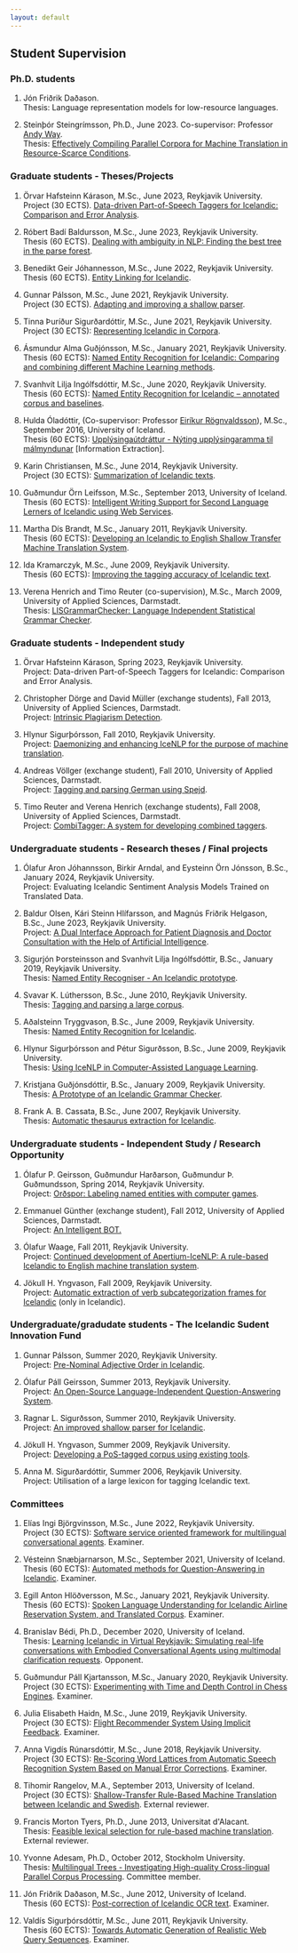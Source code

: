 ```yaml
---
layout: default
---
```


<body>

<h2>Student Supervision</h2>

<h3>Ph.D. students</h3>
<ol>
<li><span class="BibAuthor">Jón Friðrik Daðason</span>.<br>Thesis: Language representation models for low-resource languages.
<p>
<li><span class="BibAuthor">Steinþór Steingrímsson</span>, Ph.D., June 2023. Co-supervisor: Professor <a href="https://www.computing.dcu.ie/~away/ target="_blank"">Andy Way</a>.<br>Thesis: <a href="https://opinvisindi.is/bitstream/handle/20.500.11815/4253/steinthor_phd.pdf" target="_blank">Effectively Compiling Parallel Corpora for Machine Translation in Resource-Scarce Conditions</a>.
<p>
</ol>

<!-- --------------------- GRADUATE STUDENTS ------------------ -->

<h3>Graduate students - Theses/Projects</h3>

<ol>
  <li><span class="BibAuthor">Örvar Hafsteinn Kárason</span>, M.Sc., June 2023, Reykjavik University.<br>Project (30 ECTS). <a href="https://skemman.is/bitstream/1946/44617/1/Data-driven%20Part-of-Speech%20Taggers%20for%20Icelandic.pdf" target="_blank">Data-driven Part-of-Speech Taggers for Icelandic: Comparison and Error Analysis</a>.
  <p>
  <li><span class="BibAuthor">Róbert Badí Baldursson</span>, M.Sc., June 2023, Reykjavik University.<br>Thesis (60 ECTS). <a href="https://skemman.is/bitstream/1946/44915/1/MSc_Thesis___R%c3%b3bert_Bad%c3%ad_Baldursson.pdf" target="_blank">Dealing with ambiguity in NLP: Finding the best tree in the parse forest</a>.
  <p>
  <li><span class="BibAuthor">Benedikt Geir Jóhannesson</span>, M.Sc., June 2022, Reykjavik University.<br>Thesis (60 ECTS). <a href="https://skemman.is/bitstream/1946/42017/1/Entity_Linking_for_Icelandic_Benedikt_Geir_Johannesson.pdf" target="_blank">Entity Linking for Icelandic</a>.
  <p>
<li><span class="BibAuthor">Gunnar Pálsson</span>, M.Sc., June 2021, Reykjavik University.<br>Project (30 ECTS). <a href="https://skemman.is/bitstream/1946/39413/1/Adapting%20and%20Improving%20a%20Shallow%20Parser%20-%20Gunnar%20P%c3%a1lsson.pdf" target="_blank">Adapting and improving a shallow parser</a>.
<p>
<li><span class="BibAuthor">Tinna Þuríður Sigurðardóttir</span>, M.Sc., June 2021, Reykjavik University.<br>Project (30 ECTS): <a href="https://skemman.is/bitstream/1946/39430/1/Tinna_%c3%9euri%cc%81%c3%b0ur_Sigur%c3%b0ardo%cc%81ttir_MSc.pdf" target="_blank">Representing Icelandic in Corpora</a>.
<p>
<li><span class="BibAuthor">Ásmundur Alma Guðjónsson</span>, M.Sc., January 2021, Reykjavik University.<br>Thesis (60 ECTS): <a href="https://skemman.is/bitstream/1946/37548/1/MSc_NER_FINAL_VERSION.pdf" target="_blank">Named Entity Recognition for Icelandic: Comparing and combining different Machine Learning methods</a>.
<p>
<li><span class="BibAuthor">Svanhvít Lilja Ingólfsdóttir</span>, M.Sc., June 2020, Reykjavik University.<br>Thesis (60 ECTS): <a href="https://skemman.is/bitstream/1946/36562/1/MSc_thesis_svanhvit_2020_NER_online_version.pdf" target="_blank">Named Entity Recognition for Icelandic – annotated corpus and baselines</a>.
<p>
<li><span class="BibAuthor">Hulda Óladóttir</span>, (Co-supervisor: Professor <a href="https://uni.hi.is/eirikur/" target="_blank">Eiríkur Rögnvaldsson</a>), M.Sc., September 2016, University of Iceland.<br>Thesis (60 ECTS): <a href=https://skemman.is/handle/1946/25924 target="_blank">Upplýsingaútdráttur - Nýting upplýsingaramma til málmyndunar</a> [Information Extraction].
<p>
<li><span class="BibAuthor">Karin Christiansen</span>, M.Sc., June 2014, Reykjavik University.<br>Project (30 ECTS): <a href="students/MSc_Karin_SumOfIceText_Paper.pdf" target="_blank">Summarization of Icelandic texts</a>.
<p>
<li><span class="BibAuthor">Guðmundur Örn Leifsson</span>, M.Sc., September 2013, University of Iceland.<br>Thesis (60 ECTS): <a href="students/IntelligentWritingSupport.pdf" target="_blank">Intelligent Writing Support for Second Language Lerners of Icelandic using Web Services</a>.
<p>
<li><span class="BibAuthor">Martha Dís Brandt</span>, M.Sc., January 2011, Reykjavík University.<br>Thesis (60 ECTS): <a href="http://en.ru.is/media/skjol-td/MSc_Thesis_MarthaDisBrandt.pdf" target="_blank">Developing an Icelandic to English Shallow Transfer Machine Translation System</a>.
<p>
<li><span class="BibAuthor">Ida Kramarczyk</span>, M.Sc., June 2009, Reykjavik University.<br>Thesis (60 ECTS): <a href="http://en.ru.is/media/skjol-td/MSThesis_IdaKramarczyk.pdf" target="_blank">Improving the tagging accuracy of Icelandic text</a>.
<p>
<li><span class="BibAuthor">Verena Henrich and Timo Reuter</span> (co-supervision), M.Sc., March 2009, University of Applied Sciences, Darmstadt.<br>Thesis: <a href="students/MasterThesis_HenrichReuter.pdf" target="_blank">LISGrammarChecker: Language Independent Statistical Grammar Checker</a>.
</ol>


<h3>Graduate students - Independent study</h3>
<ol>
<li><span class="BibAuthor">Örvar Hafsteinn Kárason</span>, Spring 2023, Reykjavik University.<br>Project: Data-driven Part-of-Speech Taggers for Icelandic: Comparison and Error Analysis.
<p>
<li><span class="BibAuthor">Christopher Dörge and David Müller</span> (exchange students), Fall 2013, University of Applied Sciences, Darmstadt.<br>Project: <a href="students/IndependentStudy_Plagiarism.pdf" target="_blank">Intrinsic Plagiarism Detection</a>.
<p>
<li><span class="BibAuthor">Hlynur Sigurþórsson</span>, Fall 2010, Reykjavik University.<br>Project: <a href="students/IndependentStudy_DaemonizingIceNLP.pdf" target="_blank">Daemonizing and enhancing IceNLP for the purpose of machine translation</a>.
<p>
<li><span class="BibAuthor">Andreas Völlger</span> (exchange student), Fall 2010, University of Applied Sciences, Darmstadt.<br>Project: <a href="students/IndependentStudy_Spejd.pdf" target="_blank">Tagging and parsing German using Spejd</a>.
<p>
<li><span class="BibAuthor">Timo Reuter and Verena Henrich</span> (exchange students), Fall 2008, University of Applied Sciences, Darmstadt.<br>Project: <a href="http://www.ru.is/faculty/hrafn/papers/ctagger.pdf" target="_blank">CombiTagger: A system for developing combined taggers</a>.
</ol>


<h3>Undergraduate students - Research theses / Final projects</h3>
<ol>
<li><span class="BibAuthor">Ólafur Aron Jóhannsson, Birkir Arndal, and Eysteinn Örn Jónsson</span>, B.Sc., January 2024, Reykjavik University.<br>Project: Evaluating Icelandic Sentiment Analysis Models Trained on Translated Data.
<p>
<li><span class="BibAuthor">Baldur Olsen, Kári Steinn Hlífarsson, and Magnús Friðrik Helgason</span>, B.Sc., June 2023, Reykjavik University.<br>Project: <a href="https://skemman.is/bitstream/1946/44385/1/Final_Report.pdf" target="_blank">A Dual Interface Approach for Patient Diagnosis and Doctor Consultation with the Help of Artificial Intelligence</a>.
<p>
<li><span class="BibAuthor">Sigurjón Þorsteinsson and Svanhvít Lilja Ingólfsdóttir</span>, B.Sc., January 2019, Reykjavik University.<br>Thesis: <a href="https://skemman.is/bitstream/1946/32311/1/BSc_lokaskyrsla_Sigurjon_Svanhvit.pdf" target="_blank">Named Entity Recogniser - An Icelandic prototype</a>.
<p>
<li><span class="BibAuthor">Svavar K. Lúthersson</span>, B.Sc., June 2010, Reykjavik University.<br>Thesis: <a href="https://skemman.is/bitstream/1946/9883/1/Research%20report%20-%20final.pdf" target="_blank">Tagging and parsing a large corpus</a>.
<p>
<li><span class="BibAuthor">Aðalsteinn Tryggvason</span>, B.Sc., June 2009, Reykjavik University.<br>Thesis: <a href="students/BScThesis_NamedEntityRecognitionforIcelandic.pdf" target="_blank">Named Entity Recognition for Icelandic</a>.
<p>
<li><span class="BibAuthor">Hlynur Sigurþórsson and Pétur Sigurðsson</span>, B.Sc., June 2009, Reykjavik University.<br>Thesis: <a href="students/BScThesis_IceNLPinCALL.pdf" target="_blank">Using IceNLP in Computer-Assisted Language Learning</a>.
<p>
<li><span class="BibAuthor">Kristjana Guðjónsdóttir</span>, B.Sc., January 2009, Reykjavik University.<br>Thesis: <a href="students/BScThesis_Prototype_Icelandic_GrammarChecker.pdf" target="_blank">A Prototype of an Icelandic Grammar Checker</a>.
<p>
<li><span class="BibAuthor">Frank A. B. Cassata</span>, B.Sc., June 2007, Reykjavik University.<br>Thesis: <a href="students/BScThesis_AutomaticThesaurus.pdf" target="_blank">Automatic thesaurus extraction for Icelandic</a>.
</ol>


<h3>Undergraduate students - Independent Study / Research Opportunity</h3>
<ol>
<li><span class="BibAuthor">Ólafur P. Geirsson, Guðmundur Harðarson, Guðmundur Þ. Guðmundsson</span>, Spring 2014, Reykjavik University.<br>Project: <a href="students/BScThesis_Ordspor.pdf" target="_blank">Orðspor: Labeling named entities with computer games</a>.
<p>
<li><span class="BibAuthor">Emmanuel Günther</span> (exchange student), Fall 2012, University of Applied Sciences, Darmstadt.<br>Project: <a href="students/IntelligentBot.pdf" target="_blank">An Intelligent BOT.</a>
<p>
<li><span class="BibAuthor">Ólafur Waage</span>, Fall 2011, Reykjavik University.<br>Project: <a href="students/IndependentStudy_ApertiumIceNLP.pdf" target="_blank">Continued development of Apertium-IceNLP: A rule-based Icelandic to English machine translation system</a>.
<p>
<li><span class="BibAuthor">Jökull H. Yngvason</span>, Fall 2009, Reykjavik University.<br>Project: <a href="students/IndependentStudy_VFRAME-Skyrsla.pdf" target="_blank">Automatic extraction of verb subcategorization frames for Icelandic</a> (only in Icelandic).
</ol>


<h3>Undergraduate/gradudate students - The Icelandic Sudent Innovation Fund</h3>
<ol>
<!--li><span class="BibAuthor">Njáll Skarphéðinsson, Eysteinn Örn Jónsson, and Logi Sigurðarson</span>, Summer 2023, Reykjavik University.<br>Project: <a href="students/NSN_RUQuAD_standardized.pdf" target="_blank">Spanning the Gap: Boosting Question-Answering by Standardizing Answer Spans</a>.
<p-->
<li><span class="BibAuthor">Gunnar Pálsson</span>, Summer 2020, Reykjavik University.<br>Project: <a href="students/Rannsoknarskyrsla_rod_lysingarorda.pdf" target="_blank">Pre-Nominal Adjective Order in Icelandic</a>.
<p>
<li><span class="BibAuthor">Ólafur Páll Geirsson</span>, Summer 2013, Reykjavik University.<br>Project: <a href="students/IceQA.pdf" target="_blank">An Open-Source Language-Independent Question-Answering System</a>.
<p>
<li><span class="BibAuthor">Ragnar L. Sigurðsson</span>, Summer 2010, Reykjavik University.<br>Project: <a href="students/NSN_iceparser_lokaskyrsla.pdf" target="_blank">An improved shallow parser for Icelandic</a>.
<p>
<li><span class="BibAuthor">Jökull H. Yngvason</span>, Summer 2009, Reykjavik University.<br>Project: <a href="http://www.ru.is/faculty/hrafn/papers/corpusTagging.final.pdf" target="_blank">Developing a PoS-tagged corpus using existing tools</a>.
<p>
<li><span class="BibAuthor">Anna M. Sigurðardóttir</span>, Summer 2006, Reykjavik University.<br>Project: Utilisation of a large lexicon for tagging Icelandic text.
</ol>


<!-- --------------------- COMMITTEES ------------------ -->

<h3>Committees</h2>

<ol>
  <li><span class="BibAuthor">Elías Ingi Björgvinsson</span>, M.Sc., June 2022, Reykjavik University.<br>
  Project (30 ECTS): <a href="https://skemman.is/handle/1946/42118" target="_blank">Software service oriented framework for multilingual conversational agents</a>. Examiner.<p>
  <p>
  <li><span class="BibAuthor">Vésteinn Snæbjarnarson</span>, M.Sc., September 2021, University of Iceland.<br>
  Thesis (60 ECTS): <a href="https://skemman.is/handle/1946/39966" target="_blank">Automated methods for Question-Answering in Icelandic</a>. Examiner.<p>
  <li><span class="BibAuthor">Egill Anton Hlöðversson</span>, M.Sc., January 2021, Reykjavik University.<br>
  Thesis (60 ECTS): <a href="https://skemman.is/handle/1946/37543" target="_blank">Spoken Language Understanding for Icelandic Airline Reservation System, and Translated Corpus</a>. Examiner.<p>
  <p>
  <li><span class="BibAuthor">Branislav Bédi</span>, Ph.D., December 2020, University of Iceland.<br>
  Thesis: <a href=https://opinvisindi.is/handle/20.500.11815/2142 target="_blank">Learning Icelandic in Virtual Reykjavik: Simulating real-life conversations with Embodied Conversational Agents using multimodal clarification requests</a>. Opponent.<p>
  <p>
  <li><span class="BibAuthor">Guðmundur Páll Kjartansson</span>, M.Sc., January 2020, Reykjavik University.<br>
  Project (30 ECTS): <a href="https://skemman.is/handle/1946/34940" target="_blank">Experimenting with Time and Depth Control in Chess Engines</a>. Examiner.<p>
  <p>
  <li><span class="BibAuthor">Julia Elisabeth Haidn</span>, M.Sc., June 2019, Reykjavik University.<br>
  Project (30 ECTS): <a href="https://skemman.is/handle/1946/33581" target="_blank">Flight Recommender System Using Implicit Feedback</a>. Examiner.<p>
  <p>
  <li><span class="BibAuthor">Anna Vigdís Rúnarsdóttir</span>, M.Sc., June 2018, Reykjavik University.<br>
  Project (30 ECTS): <a href=https://skemman.is/handle/1946/31280 target="_blank">Re-Scoring Word Lattices from Automatic Speech Recognition System Based on Manual Error Corrections</a>. Examiner.<p>
  <p>
  <li><span class="BibAuthor">Tihomir Rangelov</span>, M.A., September 2013, University of Iceland.<br>
  Project (30 ECTS): <a href=https://skemman.is/handle/1946/16376 target="_blank">Shallow-Transfer Rule-Based Machine Translation between Icelandic and Swedish</a>. External reviewer.<p>
  <p>
  <li><span class="BibAuthor">Francis Morton Tyers</span>, Ph.D., June 2013, Universitat d'Alacant.<br>
  Thesis: <a href=https://rua.ua.es/dspace/bitstream/10045/35848/1/thesis_FrancisMTyers.pdf target="_blank">Feasible lexical selection for rule-based machine translation</a>. External reviewer.<p>
  <p>
  <li><span class="BibAuthor">Yvonne Adesam</span>, Ph.D., October 2012, Stockholm University.<br>
  Thesis: <a href=https://www.diva-portal.org/smash/get/diva2:547019/FULLTEXT01.pdf target="_blank">Multilingual Trees - Investigating High-quality Cross-lingual Parallel Corpus Processing</a>. Committee member.<p>
  <p>
  <!--li><span class="BibAuthor">Anna Björk Nikulásdóttir</span>, Current Ph.D. student, University of Iceland.<p-->
  <p>
  <li><span class="BibAuthor">Jón Friðrik Daðason</span>, M.Sc., June 2012, University of Iceland.<br>
  Thesis (60 ECTS): <a href=https://skemman.is/handle/1946/12085 target="_blank">Post-correction of Icelandic OCR text</a>. Examiner.<p>
  <p>
  <li><span class="BibAuthor">Valdís Sigurþórsdóttir</span>, M.Sc., June 2011, Reykjavik University.<br>
Thesis (60 ECTS): <a href=https://en.ru.is/media/skjol-td/towardsAutomatic.pdf target="_blank">Towards Automatic Generation of Realistic Web Query Sequences</a>. Examiner.<p>
</ol>
